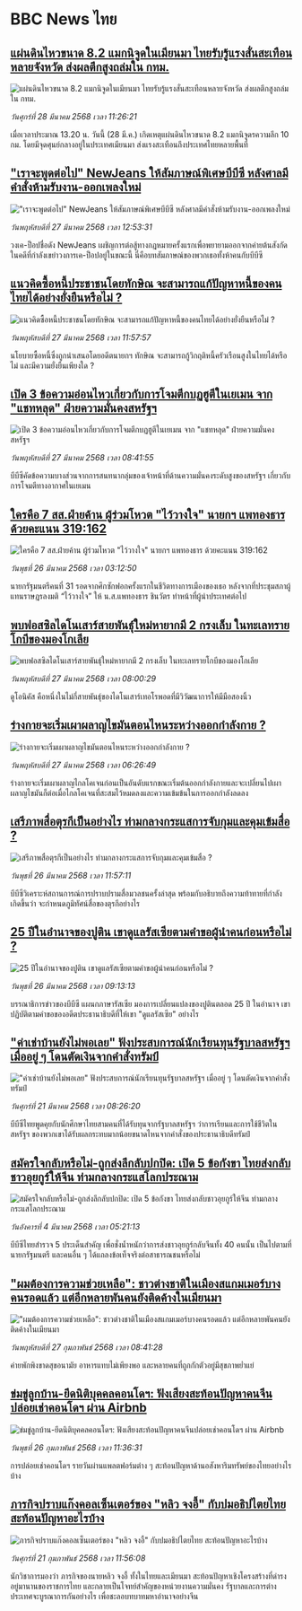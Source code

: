 # BBC News ไทย## [แผ่นดินไหวขนาด 8.2 แมกนิจูดในเมียนมา ไทยรับรู้แรงสั่นสะเทือนหลายจังหวัด ส่งผลตึกสูงถล่มใน กทม.](https://www.bbc.com/thai/articles/c2010wg75zdo?at_campaign=githubrss)![แผ่นดินไหวขนาด 8.2 แมกนิจูดในเมียนมา ไทยรับรู้แรงสั่นสะเทือนหลายจังหวัด ส่งผลตึกสูงถล่มใน กทม.](https://ichef.bbci.co.uk/ace/standard/240/cpsprodpb/2623/live/93d665a0-0bab-11f0-b234-07dc7691c360.jpg)_วันศุกร์ที่ 28 มีนาคม 2568 เวลา 11:26:21_เมื่อเวลาประมาณ 13.20 น. วันนี้ (28 มี.ค.) เกิดเหตุแผ่นดินไหวขนาด 8.2 แมกนิจูดรความลึก 10 กม. โดยมีจุดศุนย์กลางอยู่ในประเทศเมียนมา ส่งแรงสะเทือนถึงประเทศไทยหลายพื้นที่## ["เราจะพูดต่อไป" NewJeans ให้สัมภาษณ์พิเศษบีบีซี หลังศาลมีคำสั่งห้ามรับงาน-ออกเพลงใหม่](https://www.bbc.com/thai/articles/czrn544g620o?at_campaign=githubrss)!["เราจะพูดต่อไป" NewJeans ให้สัมภาษณ์พิเศษบีบีซี หลังศาลมีคำสั่งห้ามรับงาน-ออกเพลงใหม่](https://ichef.bbci.co.uk/ace/standard/240/cpsprodpb/bdf6/live/55497710-0ae2-11f0-97d3-37df2b293ed1.jpg)_วันพฤหัสบดีที่ 27 มีนาคม 2568 เวลา 12:53:31_วงเค-ป็อปชื่อดัง NewJeans เผชิญการต่อสู้ทางกฎหมายครั้งแรกเพื่อพยายามออกจากค่ายต้นสังกัดในคดีที่กำลังเขย่าวงการเค-ป็อปอยู่ในขณะนี้ นี่คือบทสัมภาษณ์ของพวกเธอทั้งห้าคนกับบีบีซี## [แนวคิดซื้อหนี้ประชาชนโดยทักษิณ จะสามารถแก้ปัญหาหนี้ของคนไทยได้อย่างยั่งยืนหรือไม่ ?](https://www.bbc.com/thai/articles/ckg8wk10d75o?at_campaign=githubrss)![แนวคิดซื้อหนี้ประชาชนโดยทักษิณ จะสามารถแก้ปัญหาหนี้ของคนไทยได้อย่างยั่งยืนหรือไม่ ?](https://ichef.bbci.co.uk/ace/standard/240/cpsprodpb/2c09/live/abb20560-0897-11f0-94d4-6f954f5dcfa3.jpg)_วันพฤหัสบดีที่ 27 มีนาคม 2568 เวลา 11:57:57_นโยบายซื้อหนี้ซึ่งถูกนำเสนอโดยอดีตนายกฯ ทักษิณ จะสามารถกู้วิกฤติหนี้ครัวเรือนสูงในไทยได้หรือไม่ และมีความยั่งยืนเพียงใด ?## [เปิด 3 ข้อความอ่อนไหวเกี่ยวกับการโจมตีกบฏฮูตีในเยเมน จาก "แชทหลุด" ฝ่ายความมั่นคงสหรัฐฯ](https://www.bbc.com/thai/articles/cvg128p8jr4o?at_campaign=githubrss)![เปิด 3 ข้อความอ่อนไหวเกี่ยวกับการโจมตีกบฏฮูตีในเยเมน จาก "แชทหลุด" ฝ่ายความมั่นคงสหรัฐฯ](https://ichef.bbci.co.uk/ace/standard/240/cpsprodpb/3c59/live/d4020d70-0a6e-11f0-97d3-37df2b293ed1.png)_วันพฤหัสบดีที่ 27 มีนาคม 2568 เวลา 08:41:55_บีบีซีคัดข้อความบางส่วนจากการสนทนากลุ่มของเจ้าหน้าที่ด้านความมั่นคงระดับสูงของสหรัฐฯ เกี่ยวกับการโจมตีทางอากาศในเยเมน## [ใครคือ 7 สส.ฝ่ายค้าน ผู้ร่วมโหวต "ไว้วางใจ" นายกฯ แพทองธาร ด้วยคะแนน 319:162 ](https://www.bbc.com/thai/articles/cm2d6mke0r2o?at_campaign=githubrss)![ใครคือ 7 สส.ฝ่ายค้าน ผู้ร่วมโหวต "ไว้วางใจ" นายกฯ แพทองธาร ด้วยคะแนน 319:162 ](https://ichef.bbci.co.uk/ace/standard/240/cpsprodpb/7530/live/41769f60-0a06-11f0-88b7-5556e7b55c5e.jpg)_วันพุธที่ 26 มีนาคม 2568 เวลา 03:12:50_นายกรัฐมนตรีคนที่ 31 รอดจากศึกซักฟอกครั้งแรกในชีวิตทางการเมืองของเธอ หลังจากที่ประชุมสภาผู้แทนราษฎรลงมติ “ไว้วางใจ” ให้ น.ส.แพทองธาร ชินวัตร ทำหน้าที่ผู้นำประเทศต่อไป## [พบฟอสซิลไดโนเสาร์สายพันธุ์ใหม่หายากมี 2 กรงเล็บ ในทะเลทรายโกบีของมองโกเลีย](https://www.bbc.com/thai/articles/c0egvxp22dro?at_campaign=githubrss)![พบฟอสซิลไดโนเสาร์สายพันธุ์ใหม่หายากมี 2 กรงเล็บ ในทะเลทรายโกบีของมองโกเลีย](https://ichef.bbci.co.uk/ace/standard/240/cpsprodpb/c94f/live/55cae6f0-0980-11f0-88b7-5556e7b55c5e.jpg)_วันพฤหัสบดีที่ 27 มีนาคม 2568 เวลา 08:00:29_ดูโอนิคัส คือหนึ่งในไม่กี่สายพันธุ์ของไดโนเสาร์เทอโรพอดที่มีวิวัฒนาการให้มีมือสองนิ้ว## [ร่างกายจะเริ่มเผาผลาญไขมันตอนไหนระหว่างออกกำลังกาย ? ](https://www.bbc.com/thai/articles/c234j1nzpj9o?at_campaign=githubrss)![ร่างกายจะเริ่มเผาผลาญไขมันตอนไหนระหว่างออกกำลังกาย ? ](https://ichef.bbci.co.uk/ace/standard/240/cpsprodpb/f8c6/live/f1fbb430-fb68-11ef-a79f-495dc9a11716.jpg)_วันพฤหัสบดีที่ 27 มีนาคม 2568 เวลา 06:26:49_ร่างกายจะเริ่มเผาผลาญไกลโคเจนก่อนเป็นอันดับแรกขณะเริ่มต้นออกกำลังกายและจะเปลี่ยนไปเผาผลาญไขมันก็ต่อเมื่อไกลโคเจนที่สะสมไว้หมดลงและความเข้มข้นในการออกกำลังลดลง## [เสรีภาพสื่อตุรกีเป็นอย่างไร ท่ามกลางกระแสการจับกุมและคุมเข้มสื่อ ?](https://www.bbc.com/thai/articles/c0q1kjwqz95o?at_campaign=githubrss)![เสรีภาพสื่อตุรกีเป็นอย่างไร ท่ามกลางกระแสการจับกุมและคุมเข้มสื่อ ?](https://ichef.bbci.co.uk/ace/standard/240/cpsprodpb/31ab/live/40a9b710-0985-11f0-9a0d-3be11e1d5750.jpg)_วันพุธที่ 26 มีนาคม 2568 เวลา 11:57:11_บีบีซีวิเคราะห์สถานการณ์การปราบปรามสื่อมวลชนครั้งล่าสุด พร้อมกับอธิบายถึงความท้าทายที่กำลังเกิดขึ้นว่า จะกำหนดภูมิทัศน์สื่อของตุรกีอย่างไร## [25 ปีในอำนาจของปูติน เขาดูแลรัสเซียตามคำขอผู้นำคนก่อนหรือไม่  ?](https://www.bbc.com/thai/articles/cjrywe48py2o?at_campaign=githubrss)![25 ปีในอำนาจของปูติน เขาดูแลรัสเซียตามคำขอผู้นำคนก่อนหรือไม่  ?](https://ichef.bbci.co.uk/ace/standard/240/cpsprodpb/32e5/live/e04fd430-c523-11ef-aff0-072ce821b6ab.jpg)_วันพุธที่ 26 มีนาคม 2568 เวลา 09:13:13_บรรณาธิการข่าวของบีบีซี แผนกภาษารัสเซีย มองการเปลี่ยนแปลงของปูตินตลอด 25 ปี ในอำนาจ เขาปฏิบัติตามคำขอของอดีตประธานาธิบดีที่ให้เขา "ดูแลรัสเซีย" อย่างไร## ["ค่าเช่าบ้านยังไม่พอเลย" ฟังประสบการณ์นักเรียนทุนรัฐบาลสหรัฐฯ เมื่ออยู่ ๆ โดนตัดเงินจากคำสั่งทรัมป์](https://www.bbc.com/thai/articles/cewkjr8yny8o?at_campaign=githubrss)!["ค่าเช่าบ้านยังไม่พอเลย" ฟังประสบการณ์นักเรียนทุนรัฐบาลสหรัฐฯ เมื่ออยู่ ๆ โดนตัดเงินจากคำสั่งทรัมป์](https://ichef.bbci.co.uk/ace/standard/240/cpsprodpb/8497/live/99a530e0-066c-11f0-88b7-5556e7b55c5e.jpg)_วันศุกร์ที่ 21 มีนาคม 2568 เวลา 08:26:20_บีบีซีไทยพูดคุยกับนักศึกษาไทยสามคนที่ได้รับทุนจากรัฐบาลสหรัฐฯ ว่าการเรียนและการใช้ชีวิตในสหรัฐฯ ของพวกเขาได้รับผลกระทบมากน้อยขนาดไหนจากคำสั่งของประธานาธิบดีทรัมป์## [สมัครใจกลับหรือไม่-ถูกส่งลึกลับปกปิด: เปิด 5 ข้อกังขา ไทยส่งกลับชาวอุยกูร์ให้จีน ท่ามกลางกระแสโลกประณาม](https://www.bbc.com/thai/articles/cj677j4r6jno?at_campaign=githubrss)![สมัครใจกลับหรือไม่-ถูกส่งลึกลับปกปิด: เปิด 5 ข้อกังขา ไทยส่งกลับชาวอุยกูร์ให้จีน ท่ามกลางกระแสโลกประณาม](https://ichef.bbci.co.uk/ace/standard/240/cpsprodpb/b503/live/bfb85050-f5c3-11ef-97ab-abb74cabf06c.jpg)_วันอังคารที่ 4 มีนาคม 2568 เวลา 05:21:13_บีบีซีไทยสำรวจ 5 ประเด็นสำคัญ เพื่อชั่งน้ำหนักว่าการส่งชาวอุยกูร์กลับจีนทั้ง 40 คนนั้น เป็นไปตามที่นายกรัฐมนตรี และคนอื่น ๆ ได้แถลงข้อเท็จจริงต่อสาธารณชนหรือไม่## ["ผมต้องการความช่วยเหลือ": ชาวต่างชาติในเมืองสแกมเมอร์บางคนรอดแล้ว แต่อีกหลายพันคนยังติดค้างในเมียนมา](https://www.bbc.com/thai/articles/cdx229ek55qo?at_campaign=githubrss)!["ผมต้องการความช่วยเหลือ": ชาวต่างชาติในเมืองสแกมเมอร์บางคนรอดแล้ว แต่อีกหลายพันคนยังติดค้างในเมียนมา](https://ichef.bbci.co.uk/ace/standard/240/cpsprodpb/cac7/live/60c82030-f4b9-11ef-9e61-71ee71f26eb1.jpg)_วันพฤหัสบดีที่ 27 กุมภาพันธ์ 2568 เวลา 08:41:28_ค่ายพักพิงขาดสุขอนามัย อาหารแทบไม่เพียงพอ และหลายคนที่ถูกกักตัวอยู่มีสุขภาพย่ำแย่## [ข่มขู่ลูกบ้าน-ยึดนิติบุคคลคอนโดฯ: ฟังเสียงสะท้อนปัญหาคนจีนปล่อยเช่าคอนโดฯ ผ่าน Airbnb](https://www.bbc.com/thai/articles/c5y920wzjvxo?at_campaign=githubrss)![ข่มขู่ลูกบ้าน-ยึดนิติบุคคลคอนโดฯ: ฟังเสียงสะท้อนปัญหาคนจีนปล่อยเช่าคอนโดฯ ผ่าน Airbnb](https://ichef.bbci.co.uk/ace/standard/240/cpsprodpb/a700/live/73f34de0-f42f-11ef-896e-d7e7fb1719a4.jpg)_วันพุธที่ 26 กุมภาพันธ์ 2568 เวลา 11:36:31_การปล่อยเช่าคอนโดฯ รายวันผ่านแพลตฟอร์มต่าง ๆ สะท้อนปัญหาด้านอสังหาริมทรัพย์ของไทยอย่างไรบ้าง## [ภารกิจปราบแก๊งคอลเซ็นเตอร์ของ "หลิว จงอี้" กับปมอธิปไตยไทย สะท้อนปัญหาอะไรบ้าง](https://www.bbc.com/thai/articles/c1jpd14n122o?at_campaign=githubrss)![ภารกิจปราบแก๊งคอลเซ็นเตอร์ของ "หลิว จงอี้" กับปมอธิปไตยไทย สะท้อนปัญหาอะไรบ้าง](https://ichef.bbci.co.uk/ace/standard/240/cpsprodpb/d8c9/live/8bfa5a90-f043-11ef-a319-fb4e7360c4ec.jpg)_วันศุกร์ที่ 21 กุมภาพันธ์ 2568 เวลา 11:56:08_นักวิชาการมองว่า ภารกิจของนายหลิว จงอี้ ทั้งในไทยและเมียนมา สะท้อนปัญหาเชิงโครงสร้างที่ดำรงอยู่มานานของราชการไทย และกลายเป็นโจทย์สำคัญของหน่วยงานความมั่นคง รัฐบาลและการต่างประเทศจะบูรณาการกันอย่างไร เพื่อชะลอบทบาทมหาอำนาจอย่างจีน